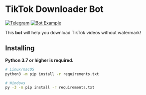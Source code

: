 TikTok Downloader Bot
=====================

[![Telegram](https://img.shields.io/badge/-Contact-2f3136?style=for-the-badge&logo=telegram)](https://t.me/lantrik)
[![Bot Example](https://img.shields.io/badge/-Example-2f3136?style=for-the-badge&logo=telegram)](https://t.me/lantrik)

This **bot** will help you download TikTok videos without watermark!

Installing
----------

**Python 3.7 or higher is required.**

``` sh
# Linux/macOS
python3 -m pip install -r requirements.txt

# Windows
py -3 -m pip install -r requirements.txt
```
